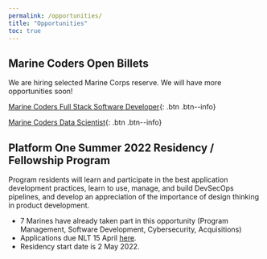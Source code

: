 ```yaml
---
permalink: /opportunities/
title: "Opportunities"
toc: true
---
```


## Marine Coders Open Billets
We are hiring selected Marine Corps reserve. We will have more opportunities soon!

[Marine Coders Full Stack Software Developer](https://miu.applytojob.com/apply/SARAyhWg6O/Marine-Coders-Full-Stack-Developer-Status-Open){: .btn .btn--info}

[Marine Coders Data Scientist](https://miu.applytojob.com/apply/EgDlyYoaAO/Data-Scientist-Status-Open){: .btn .btn--info}

##  Platform One Summer 2022 Residency / Fellowship Program

Program residents will learn and participate in the best application development practices, learn to use, manage, and build DevSecOps pipelines, and develop an appreciation of the importance of design thinking in product development. 

  * 7 Marines have already taken part in this opportunity (Program Management, Software Development, Cybersecurity, Acquisitions)
  * Applications due NLT 15 April [here](https://p1.dso.mil/#residency/).
  * Residency start date is 2 May 2022.
